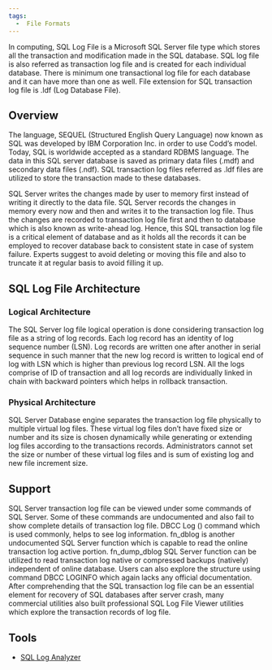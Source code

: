 ```yaml
---
tags:
  -  File Formats
---
```

In computing, SQL Log File is a Microsoft SQL Server file type which
stores all the transaction and modification made in the SQL database.
SQL log file is also referred as transaction log file and is created for
each individual database. There is minimum one transactional log file
for each database and it can have more than one as well. File extension
for SQL transaction log file is .ldf (Log Database File).

## Overview

The language, SEQUEL (Structured English Query Language) now known as
SQL was developed by IBM Corporation Inc. in order to use Codd’s model.
Today, SQL is worldwide accepted as a standard RDBMS language. The data
in this SQL server database is saved as primary data files (.mdf) and
secondary data files (.ndf). SQL transaction log files referred as .ldf
files are utilized to store the transaction made to these databases.

SQL Server writes the changes made by user to memory first instead of
writing it directly to the data file. SQL Server records the changes in
memory every now and then and writes it to the transaction log file.
Thus the changes are recorded to transaction log file first and then to
database which is also known as write-ahead log. Hence, this SQL
transaction log file is a critical element of database and as it holds
all the records it can be employed to recover database back to
consistent state in case of system failure. Experts suggest to avoid
deleting or moving this file and also to truncate it at regular basis to
avoid filling it up.

## SQL Log File Architecture

### Logical Architecture

The SQL Server log file logical operation is done considering
transaction log file as a string of log records. Each log record has an
identity of log sequence number (LSN). Log records are written one after
another in serial sequence in such manner that the new log record is
written to logical end of log with LSN which is higher than previous log
record LSN. All the logs comprise of ID of transaction and all log
records are individually linked in chain with backward pointers which
helps in rollback transaction.

### Physical Architecture

SQL Server Database engine separates the transaction log file physically
to multiple virtual log files. These virtual log files don’t have fixed
size or number and its size is chosen dynamically while generating or
extending log files according to the transactions records.
Administrators cannot set the size or number of these virtual log files
and is sum of existing log and new file increment size.

## Support

SQL Server transaction log file can be viewed under some commands of SQL
Server. Some of these commands are undocumented and also fail to show
complete details of transaction log file. DBCC Log () command which is
used commonly, helps to see log information. fn_dblog is another
undocumented SQL Server function which is capable to read the online
transaction log active portion. fn_dump_dblog SQL Server function can be
utilized to read transaction log native or compressed backups (natively)
independent of online database. Users can also explore the structure
using command DBCC LOGINFO which again lacks any official documentation.
After comprehending that the SQL transaction log file can be an
essential element for recovery of SQL databases after server crash, many
commercial utilities also built professional SQL Log File Viewer
utilities which explore the transaction records of log file.

## Tools

- [SQL Log Analyzer](sql_log_analyzer.md)

